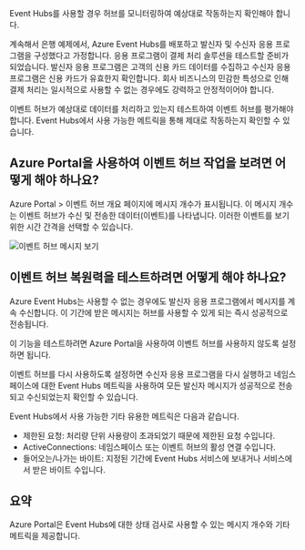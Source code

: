 Event Hubs를 사용할 경우 허브를 모니터링하여 예상대로 작동하는지 확인해야 합니다.

계속해서 은행 예제에서, Azure Event Hubs를 배포하고 발신자 및 수신자 응용 프로그램을 구성했다고 가정합니다. 응용 프로그램이 결제 처리 솔루션을 테스트할 준비가 되었습니다. 발신자 응용 프로그램은 고객의 신용 카드 데이터를 수집하고 수신자 응용 프로그램은 신용 카드가 유효한지 확인합니다. 회사 비즈니스의 민감한 특성으로 인해 결제 처리는 일시적으로 사용할 수 없는 경우에도 강력하고 안정적이어야 합니다.

이벤트 허브가 예상대로 데이터를 처리하고 있는지 테스트하여 이벤트 허브를 평가해야 합니다. Event Hubs에서 사용 가능한 메트릭을 통해 제대로 작동하는지 확인할 수 있습니다.

## <a name="how-do-you-use-the-azure-portal-to-view-your-event-hub-activity"></a>Azure Portal을 사용하여 이벤트 허브 작업을 보려면 어떻게 해야 하나요?

Azure Portal > 이벤트 허브 개요 페이지에 메시지 개수가 표시됩니다. 이 메시지 개수는 이벤트 허브가 수신 및 전송한 데이터(이벤트)를 나타냅니다. 이러한 이벤트를 보기 위한 시간 간격을 선택할 수 있습니다.

![이벤트 허브 메시지 보기](../media-draft/6-view-messages.png)

## <a name="how-can-you-test-event-hub-resilience"></a>이벤트 허브 복원력을 테스트하려면 어떻게 해야 하나요?

Azure Event Hubs는 사용할 수 없는 경우에도 발신자 응용 프로그램에서 메시지를 계속 수신합니다. 이 기간에 받은 메시지는 허브를 사용할 수 있게 되는 즉시 성공적으로 전송됩니다.

이 기능을 테스트하려면 Azure Portal을 사용하여 이벤트 허브를 사용하지 않도록 설정하면 됩니다.

이벤트 허브를 다시 사용하도록 설정하면 수신자 응용 프로그램을 다시 실행하고 네임스페이스에 대한 Event Hubs 메트릭을 사용하여 모든 발신자 메시지가 성공적으로 전송되고 수신되었는지 확인할 수 있습니다.

Event Hubs에서 사용 가능한 기타 유용한 메트릭은 다음과 같습니다.

- 제한된 요청: 처리량 단위 사용량이 초과되었기 때문에 제한된 요청 수입니다.
- ActiveConnections: 네임스페이스 또는 이벤트 허브의 활성 연결 수입니다.
- 들어오는/나가는 바이트: 지정된 기간에 Event Hubs 서비스에 보내거나 서비스에서 받은 바이트 수입니다.

## <a name="summary"></a>요약

Azure Portal은 Event Hubs에 대한 상태 검사로 사용할 수 있는 메시지 개수와 기타 메트릭을 제공합니다.
